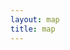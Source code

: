 ```yaml
---
layout: map
title: map
---
```


<div id="map"></div>
<script type="text/javascript" src="/assets/js/maplibre-projects.js"></script>